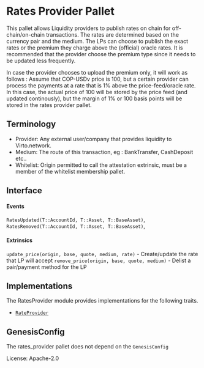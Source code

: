 # Rates Provider Pallet

This pallet allows Liquidity providers to publish rates on chain for off-chain/on-chain transactions. The rates are determined based on the currency pair and the medium. The LPs can choose to publish the exact rates or the premium they charge above the (official) oracle rates. It is recommended that the provider choose the premium type since it needs to be updated less frequently.

In case the provider chooses to upload the premium only, it will work as follows : Assume that COP-USDv price is 100, but a certain provider can process the payments at a rate that is 1% above the price-feed/oracle rate. In this case, the actual price of 100 will be stored by the price feed (and updated continously), but the margin of 1% or 100 basis points will be stored in the rates provider pallet.

## Terminology

- Provider: Any external user/company that provides liquidity to Virto.network.
- Medium: The route of this transaction, eg : BankTransfer, CashDeposit etc..
- Whitelist: Origin permitted to call the attestation extrinsic, must be a member of the whitelist membership pallet.

## Interface

#### Events

`RatesUpdated(T::AccountId, T::Asset, T::BaseAsset)`,
`RatesRemoved(T::AccountId, T::Asset, T::BaseAsset)`,

#### Extrinsics

`update_price(origin, base, quote, medium, rate)` - Create/update the rate that LP will accept
`remove_price(origin, base, quote, medium)` - Delist a pair/payment method for the LP

## Implementations

The RatesProvider module provides implementations for the following traits.
- [`RateProvider`](../../primitives/src/rates.rs)

## GenesisConfig

The rates_provider pallet does not depend on the `GenesisConfig`

License: Apache-2.0
